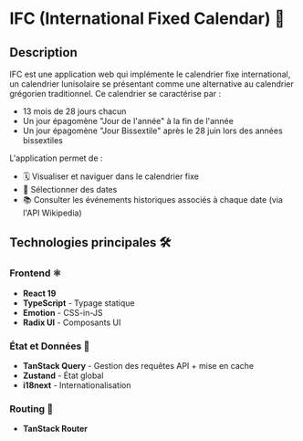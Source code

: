 # IFC (International Fixed Calendar) 📅

## Description
IFC est une application web qui implémente le calendrier fixe international, un calendrier lunisolaire se présentant comme une alternative au calendrier grégorien traditionnel. Ce calendrier se caractérise par : 
- 13 mois de 28 jours chacun
- Un jour épagomène "Jour de l'année" à la fin de l'année
- Un jour épagomène "Jour Bissextile" après le 28 juin lors des années bissextiles

L'application permet de :
- 🗓️ Visualiser et naviguer dans le calendrier fixe
- 🎯 Sélectionner des dates
- 📚 Consulter les événements historiques associés à chaque date (via l'API Wikipedia)

## Technologies principales 🛠️

### Frontend ⚛️
- **React 19**
- **TypeScript** - Typage statique
- **Emotion** - CSS-in-JS
- **Radix UI** - Composants UI

### État et Données 💾
- **TanStack Query** - Gestion des requêtes API + mise en cache
- **Zustand** - État global
- **i18next** - Internationalisation

### Routing 🔄
- **TanStack Router**

